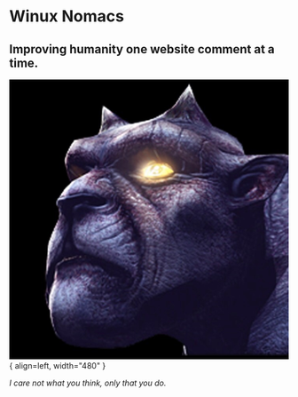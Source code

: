 # Winux Nomacs
## Improving humanity one website comment at a time.
![Image title](assets/img/Gargoyle.jpg){ align=left, width="480" }

*I care not what you think, only that you do.*

